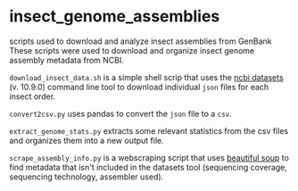 # insect_genome_assemblies
scripts used to download and analyze insect assemblies from GenBank
These scripts were used to download and organize insect genome assembly metadata from NCBI.

`download_insect_data.sh` is a simple shell scrip that uses the [ncbi datasets](https://www.ncbi.nlm.nih.gov/datasets/) (v. 10.9.0) command line tool to download individual `json` files for each insect order.

`convert2csv.py` uses pandas to convert the `json` file to a `csv`.

`extract_genome_stats.py` extracts some relevant statistics from the csv files and organizes them into a new output file.

`scrape_assembly_info.py` is a webscraping script that uses [beautiful soup](https://pypi.org/project/beautifulsoup4/) to find metadata that isn't included in the datasets tool (sequencing coverage, sequencing technology, assembler used).

